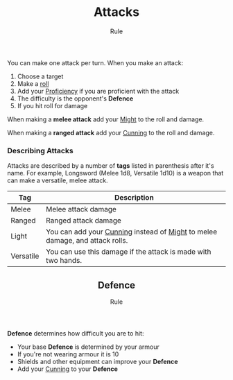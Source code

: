 <header>

# Attacks

<p class="subheading">Rule</p>

</header>

You can make one attack per turn. When you make an attack:

 1. Choose a target
 2. Make a [roll](pages/rules/rolling.md?id=checks)
 3. Add your [Proficiency](pages/rules/proficiency.md) if you are proficient with the attack
 4. The difficulty is the opponent's **Defence**
 5. If you hit roll for damage

When making a **melee attack** add your [Might](pages/characters/attributes.md?id=might) to the roll and damage.

When making a **ranged attack** add your [Cunning](pages/characters/attributes.md?id=cunning) to the roll and damage.

### Describing Attacks

Attacks are described by a number of **tags** listed in parenthesis after it's name. For example, Longsword (Melee 1d8, Versatile 1d10) is a weapon that can make a versatile, melee attack.

| Tag       | Description |
| --------- | - |
| Melee     | Melee attack damage
| Ranged    | Ranged attack damage
| Light     | You can add your [Cunning](pages/characters/attributes.md?id=cunning) instead of [Might](pages/characters/attributes.md?id=might) to melee damage, and attack rolls.
| Versatile | You can use this damage if the attack is made with two hands.

<header>

## Defence

<p class="subheading">Rule</p>

</header>

**Defence** determines how difficult you are to hit:

 + Your base **Defence** is determined by your armour
 + If you're not wearing armour it is 10
 + Shields and other equipment can improve your **Defence**
 + Add your [Cunning](pages/characters/attributes.md?id=cunning) to your **Defence**
